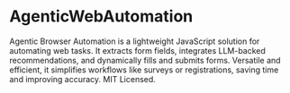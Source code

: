 # AgenticWebAutomation
Agentic Browser Automation is a lightweight JavaScript solution for automating web tasks. It extracts form fields, integrates LLM-backed recommendations, and dynamically fills and submits forms. Versatile and efficient, it simplifies workflows like surveys or registrations, saving time and improving accuracy. MIT Licensed.
